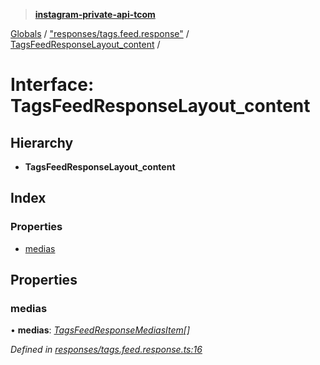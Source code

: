 > **[instagram-private-api-tcom](../README.md)**

[Globals](../README.md) / ["responses/tags.feed.response"](../modules/_responses_tags_feed_response_.md) / [TagsFeedResponseLayout_content](_responses_tags_feed_response_.tagsfeedresponselayout_content.md) /

# Interface: TagsFeedResponseLayout_content

## Hierarchy

* **TagsFeedResponseLayout_content**

## Index

### Properties

* [medias](_responses_tags_feed_response_.tagsfeedresponselayout_content.md#medias)

## Properties

###  medias

• **medias**: *[TagsFeedResponseMediasItem](_responses_tags_feed_response_.tagsfeedresponsemediasitem.md)[]*

*Defined in [responses/tags.feed.response.ts:16](https://github.com/cuonglnhust/instagram-private-api-tcom/blob/3e16058/src/responses/tags.feed.response.ts#L16)*